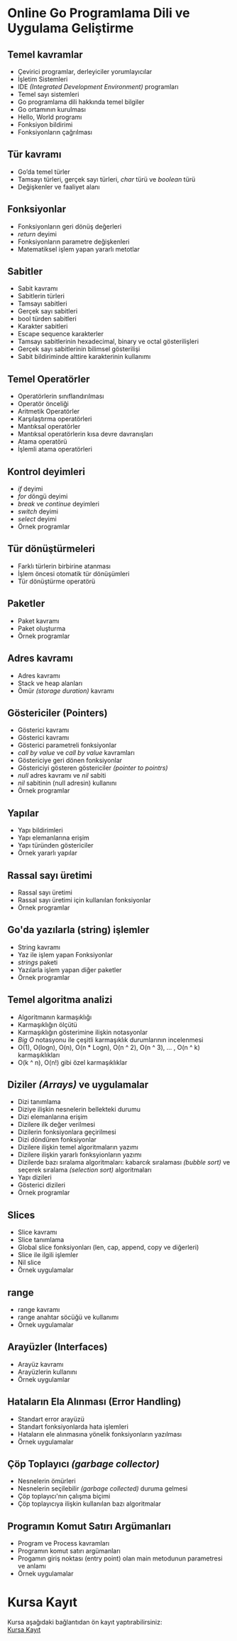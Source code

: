# Online Go Programlama Dili ve Uygulama Geliştirme


## Temel kavramlar
+ Çevirici programlar, derleyiciler yorumlayıcılar
+ İşletim Sistemleri
+ IDE _(Integrated Development Environment)_ programları
+ Temel sayı sistemleri
+ Go programlama dili hakkında temel bilgiler
+ Go ortamının kurulması
+ Hello, World programı
+ Fonksiyon bildirimi
+ Fonksiyonların çağrılması

## Tür kavramı
+ Go’da temel türler
+ Tamsayı türleri, gerçek sayı türleri, _char_ türü ve _boolean_ türü
+ Değişkenler ve faaliyet alanı

## Fonksiyonlar
+ Fonksiyonların geri dönüş değerleri
+ _return_ deyimi
+ Fonksiyonların parametre değişkenleri
+ Matematiksel işlem yapan yararlı metotlar

## Sabitler
+ Sabit kavramı
+ Sabitlerin türleri
+ Tamsayı sabitleri
+ Gerçek sayı sabitleri
+ bool türden sabitleri
+ Karakter sabitleri
+ Escape sequence karakterler
+ Tamsayı sabitlerinin hexadecimal, binary ve octal gösterilişleri
+ Gerçek sayı sabitlerinin bilimsel gösterilişi
+ Sabit bildiriminde alttire karakterinin kullanımı

## Temel Operatörler
+ Operatörlerin sınıflandırılması
+ Operatör önceliği
+ Aritmetik Operatörler
+ Karşılaştırma operatörleri
+ Mantıksal operatörler
+ Mantıksal operatörlerin kısa devre davranışları
+ Atama operatörü
+ İşlemli atama operatörleri

## Kontrol deyimleri
+ _if_ deyimi
+ _for_ döngü deyimi
+ _break_ ve _continue_ deyimleri
+ _switch_ deyimi
+ _select_ deyimi
+ Örnek programlar

## Tür dönüştürmeleri
+ Farklı türlerin birbirine atanması
+ İşlem öncesi otomatik tür dönüşümleri
+ Tür dönüştürme operatörü

## Paketler
+ Paket kavramı
+ Paket oluşturma
+ Örnek programlar

## Adres kavramı
+ Adres kavramı
+ Stack ve heap alanları
+ Ömür _(storage duration)_ kavramı

## Göstericiler (Pointers)
+ Gösterici kavramı
+ Gösterici kavramı
+ Gösterici parametreli fonksiyonlar
+ _call by value_ ve _call by value_ kavramları
+ Göstericiye geri dönen fonksiyonlar
+ Göstericiyi gösteren göstericiler _(pointer to pointrs)_
+ _null_ adres kavramı ve _nil_ sabiti
+ _nil_ sabitinin (null adresin) kullanını
+ Örnek programlar

## Yapılar
+ Yapı bildirimleri
+ Yapı elemanlarına erişim
+ Yapı türünden göstericiler
+ Örnek yararlı yapılar

## Rassal sayı üretimi
+ Rassal sayı üretimi
+ Rassal sayı üretimi için kullanılan fonksiyonlar
+ Örnek programlar

## Go'da yazılarla (string) işlemler
+ String kavramı
+ Yaz ile işlem yapan Fonksiyonlar
+ _strings_ paketi
+ Yazılarla işlem yapan diğer paketler
+ Örnek programlar

## Temel algoritma analizi
+ Algoritmanın karmaşıklığı
+ Karmaşıklığın ölçütü
+ Karmaşıklığın gösterimine ilişkin notasyonlar
+ _Big O_ notasyonu ile çeşitli karmaşıklık durumlarının incelenmesi
+ O(1), O(logn), O(n), O(n * Logn), O(n ^ 2), O(n ^ 3), ... , O(n ^ k) karmaşıklıkları
+ O(k ^ n), O(n!) gibi özel karmaşıklıklar

## Diziler _(Arrays)_ ve uygulamalar
+ Dizi tanımlama
+ Diziye ilişkin nesnelerin bellekteki durumu
+ Dizi elemanlarına erişim
+ Dizilere ilk değer verilmesi
+ Dizilerin fonksiyonlara geçirilmesi
+ Dizi döndüren fonksiyonlar
+ Dizilere ilişkin temel algoritmaların yazımı
+ Dizilere ilişkin yararlı fonksyionların yazımı
+ Dizilerde bazı sıralama algoritmaları: kabarcık sıralaması _(bubble sort)_ ve seçerek sıralama _(selection sort)_ algoritmaları
+ Yapı dizileri
+ Gösterici dizileri
+ Örnek programlar

## Slices
+ Slice kavramı
+ Slice tanımlama
+ Global slice fonksiyonları (len, cap, append, copy ve diğerleri)
+ Slice ile ilgili işlemler
+ Nil slice
+ Örnek uygulamalar

## range
+ range kavramı
+ range anahtar söcüğü ve kullanımı
+ Örnek uygulamalar

## Arayüzler (Interfaces)
+ Arayüz kavramı
+ Arayüzlerin kullanını
+ Örnek uygulamlar

## Hataların Ela Alınması (Error Handling)
+ Standart error arayüzü
+ Standart fonksiyonlarda hata işlemleri
+ Hataların ele alınmasına yönelik fonksiyonların yazılması
+ Örnek uygulamalar

## Çöp Toplayıcı _(garbage collector)_
+ Nesnelerin ömürleri
+ Nesnelerin seçilebilir _(garbage collected)_ duruma gelmesi
+ Çöp toplayıcı'nın çalışma biçimi
+ Çöp toplayıcıya ilişkin kullanılan bazı algoritmalar

## Programın Komut Satırı Argümanları
+ Program ve Process kavramları
+ Programın komut satırı argümanları
+ Progamın giriş noktası (entry point) olan main metodunun parametresi ve anlamı
+ Örnek uygulamalar



# Kursa Kayıt
Kursa aşağıdaki bağlantıdan ön kayıt yaptırabilirsiniz:<br>
[Kursa Kayıt](https://us02web.zoom.us/meeting/register/tZMucu-pqT0tHtEhsZhWGf_jQeJodxJ7Bpcf )
